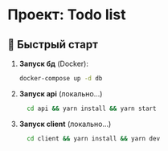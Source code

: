 # Проект: Todo list

## 🚀 Быстрый старт

1. **Запуск бд** (Docker):
   ```bash
   docker-compose up -d db
2. **Запуск api** (локально...)
   ```bash
	 cd api && yarn install && yarn start
3. **Запуск client** (локально...)
   ```bash
	 cd client && yarn install && yarn dev